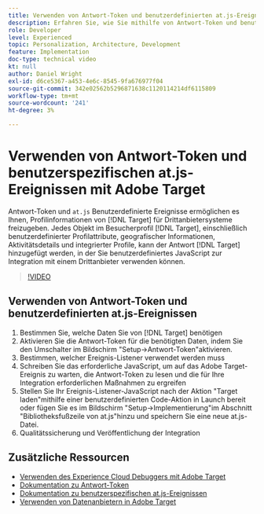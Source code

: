 ```yaml
---
title: Verwenden von Antwort-Token und benutzerdefinierten at.js-Ereignissen
description: Erfahren Sie, wie Sie mithilfe von Antwort-Token und benutzerspezifischen at.js-Ereignissen Profilinformationen aus Target für Drittanbietersysteme freigeben können.
role: Developer
level: Experienced
topic: Personalization, Architecture, Development
feature: Implementation
doc-type: technical video
kt: null
author: Daniel Wright
exl-id: d6ce5367-a453-4e6c-8545-9fa676977f04
source-git-commit: 342e02562b5296871638c1120114214df6115809
workflow-type: tm+mt
source-wordcount: '241'
ht-degree: 3%

---
```


# Verwenden von Antwort-Token und benutzerspezifischen at.js-Ereignissen mit Adobe Target

Antwort-Token und `at.js` Benutzerdefinierte Ereignisse ermöglichen es Ihnen, Profilinformationen von [!DNL Target] für Drittanbietersysteme freizugeben. Jedes Objekt im Besucherprofil [!DNL Target], einschließlich benutzerdefinierter Profilattribute, geografischer Informationen, Aktivitätsdetails und integrierter Profile, kann der Antwort [!DNL Target] hinzugefügt werden, in der Sie benutzerdefiniertes JavaScript zur Integration mit einem Drittanbieter verwenden können.

>[!VIDEO](https://video.tv.adobe.com/v/23253/?quality=12)

## Verwenden von Antwort-Token und benutzerdefinierten at.js-Ereignissen

1. Bestimmen Sie, welche Daten Sie von [!DNL Target] benötigen
1. Aktivieren Sie die Antwort-Token für die benötigten Daten, indem Sie den Umschalter im Bildschirm &quot;Setup->Antwort-Token&quot;aktivieren.
1. Bestimmen, welcher Ereignis-Listener verwendet werden muss
1. Schreiben Sie das erforderliche JavaScript, um auf das Adobe Target-Ereignis zu warten, die Antwort-Token zu lesen und die für Ihre Integration erforderlichen Maßnahmen zu ergreifen
1. Stellen Sie Ihr Ereignis-Listener-JavaScript nach der Aktion &quot;Target laden&quot;mithilfe einer benutzerdefinierten Code-Aktion in Launch bereit oder fügen Sie es im Bildschirm &quot;Setup->Implementierung&quot;im Abschnitt &quot;Bibliotheksfußzeile von at.js&quot;hinzu und speichern Sie eine neue at.js-Datei.
1. Qualitätssicherung und Veröffentlichung der Integration

## Zusätzliche Ressourcen

* [Verwenden des Experience Cloud Debuggers mit Adobe Target](../troubleshooting/troubleshoot-with-the-experience-cloud-debugger.md)
* [Dokumentation zu Antwort-Token](https://experienceleague.adobe.com/docs/target/using/administer/response-tokens.html?lang=en)
* [Dokumentation zu benutzerspezifischen at.js-Ereignissen](https://experienceleague.adobe.com/docs/target/using/implement-target/client-side/at-js-implementation/functions-overview/atjs-custom-events.html?lang=en)
* [Verwenden von Datenanbietern in Adobe Target](use-data-providers-to-integrate-third-party-data.md)
